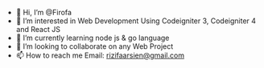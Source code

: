 - 👋 Hi, I’m @Firofa
- 👀 I’m interested in Web Development Using Codeigniter 3, Codeigniter 4 and React JS
- 🌱 I’m currently learning node js & go language
- 💞️ I’m looking to collaborate on any Web Project
- 📫 How to reach me Email: rizifaarsien@gmail.com

<!---
Firofa/Firofa is a ✨ special ✨ repository because its `README.md` (this file) appears on your GitHub profile.
You can click the Preview link to take a look at your changes.
--->
